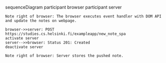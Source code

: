 sequenceDiagram
    participant browser
    participant server

    Note right of browser: The browser executes event handler with DOM API and update the notes on webpage.

    browser->>server: POST https://studies.cs.helsinki.fi/exampleapp/new_note_spa
    activate server
    server-->>browser: Status 201: Created
    deactivate server

    Note right of browser: Server stores the pushed note.